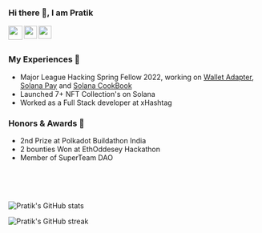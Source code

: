 ### Hi there 👋, I am Pratik

<a href="https://www.linkedin.com/in/pratik-saria-b58601197/" target="_blank">
  <img  align="left" width="28px" src="https://cdn.pixabay.com/photo/2017/08/22/11/56/linked-in-2668700_1280.png" />
</a>

<a href="mailto:sariapratik@gmail.com">
  <img align="left" width="26px" src="https://logodownload.org/wp-content/uploads/2018/03/gmail-logo-16.png" />
</a>

<a href="https://twitter.com/PratikSaria">
  <img align="left" width="26px" src="https://logodownload.org/wp-content/uploads/2014/09/twitter-logo-1.png" />
</a>

 <br />
 <br />





### My Experiences 🙌

 - Major League Hacking Spring Fellow 2022, working on [Wallet Adapter](https://github.com/solana-labs/wallet-adapter/), [Solana Pay](https://github.com/solana-labs/solana-pay) and [Solana CookBook](https://github.com/solana-developers/solana-cookbook)
 - Launched 7+ NFT Collection's on Solana
 - Worked as a Full Stack developer at xHashtag




### Honors & Awards 🏅

 - 2nd Prize at Polkadot Buildathon India
 - 2 bounties Won at EthOddesey Hackathon
 - Member of SuperTeam DAO

 <br />
 <br />
 <br />


![Pratik's GitHub stats](https://github-readme-stats.vercel.app/api?username=0xPratik&show_icons=true&theme=radical)

![Pratik's GitHub streak](https://github-readme-streak-stats.herokuapp.com/?user=0xPratik&theme=blue-green)



